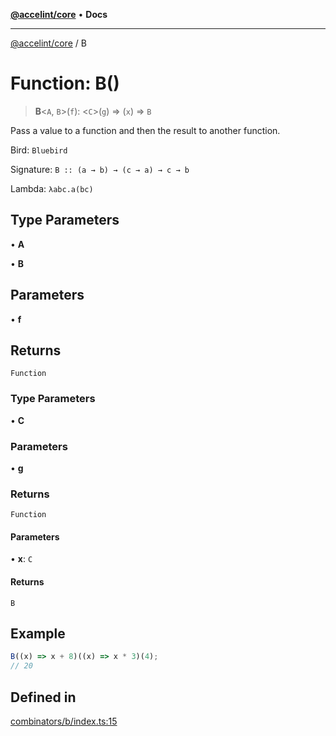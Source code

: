 [**@accelint/core**](../README.md) • **Docs**

***

[@accelint/core](../README.md) / B

# Function: B()

> **B**\<`A`, `B`\>(`f`): \<`C`\>(`g`) => (`x`) => `B`

Pass a value to a function and then the result to another function.

Bird: `Bluebird`

Signature: `B :: (a → b) → (c → a) → c → b`

Lambda: `λabc.a(bc)`

## Type Parameters

• **A**

• **B**

## Parameters

• **f**

## Returns

`Function`

### Type Parameters

• **C**

### Parameters

• **g**

### Returns

`Function`

#### Parameters

• **x**: `C`

#### Returns

`B`

## Example

```ts
B((x) => x + 8)((x) => x * 3)(4);
// 20
```

## Defined in

[combinators/b/index.ts:15](https://github.com/gohypergiant/standard-toolkit/blob/7f574e64e57e697a3e2daabb1b78393aca67cb22/packages/core/src/combinators/b/index.ts#L15)
